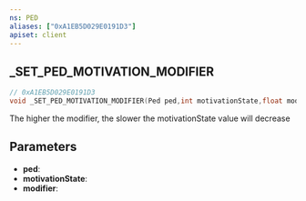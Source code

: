 ```yaml
---
ns: PED
aliases: ["0xA1EB5D029E0191D3"]
apiset: client
---
```

## _SET_PED_MOTIVATION_MODIFIER

```c
// 0xA1EB5D029E0191D3
void _SET_PED_MOTIVATION_MODIFIER(Ped ped,int motivationState,float modifier);
```

The higher the modifier, the slower the motivationState value will decrease

## Parameters
* **ped**:
* **motivationState**:
* **modifier**: